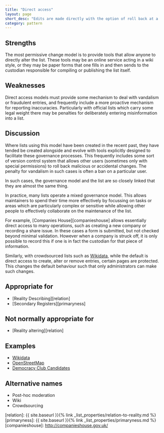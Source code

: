 ```yaml
---
title: "Direct access"
layout: page
short_desc: "Edits are made directly with the option of roll back at a later date."
category: pattern
---
```


## Strengths

The most permissive change model is to provide tools that allow anyone to
directly alter the list. These tools may be an online service acting in a
wiki style, or they may be paper forms that one fills in and then sends to the
custodian responsible for compiling or publishing the list itself.

## Weaknesses

Direct access models must provide some mechanism to deal with vandalism or
fraudulent entries, and frequently include a more proactive mechanism for
reporting inaccuracies. Particularly with official lists which carry some
legal weight there may be penalties for deliberately entering misinformation
into a list.

## Discussion

Where lists using this model have been created in the recent past, they have
tended be created alongside and evolve with tools explicitly designed to
facilitate these governance processes. This frequently includes some sort of
version control system that allows other users (sometimes only with special
permissions) to roll back malicious or accidental changes. The penalty for
vandalism in such cases is often a ban on a particular user.

In such cases, the governance model and the list are so closely linked that
they are almost the same thing.

In practice, many lists operate a mixed governance model. This allows
maintainers to spend their time more effectively by focussing on tasks or areas
which are particularly complex or sensitive while allowing other people to
effectively collaborate on the maintenance of the list.

For example, [Companies House][companieshouse] allows essentially direct
access to many operations, such as creating a new company or recording a share
issue. In these cases a form is submitted, but not checked beyond minimal
validation. However when a company is struck off, it is only possible to
record this if one is in fact the custodian for that piece of information.

Similarly, with crowdsourced lists such as [Wikidata][wikidata], while the
default is direct access to create, alter or remove entries, certain pages are
protected. This changes the default behaviour such that only administrators
can make such changes.

## Appropriate for

* [Reality Describing][relation]
* [Secondary Registers][primaryness]

## Not normally appropriate for

* [Reality altering][relation]

## Examples

* [Wikidata][wikidata]
* [OpenStreetMap][osm]
* [Democracy Club Candidates][candidates]

## Alternative names

* Post-hoc moderation
* Wiki
* Crowdsourcing


[wikidata]: https://www.wikidata.org/wiki/Wikidata:Main_Page
[osm]: https://wiki.openstreetmap.org/wiki/Beginners_Guide_1.3
[candidates]: https://candidates.democracyclub.org.uk/
[relation]: {{ site.baseurl }}{% link _list_properties/relation-to-reality.md %}
[primaryness]: {{ site.baseurl }}{% link _list_properties/primaryness.md %}
[companieshouse]: http://companieshouse.gov.uk/
